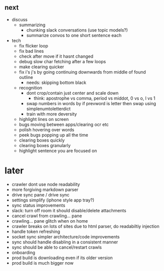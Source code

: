 ## next

* discuss
  * summarizing
    * chunking slack conversations (use topic models?)
    * summarize convos to one short sentence each
* tech
  * fix flicker loop
  * fix bad lines
  * check after move if it hasnt changed
  * debug slow char fetching after a few loops
  * make clearing quicker
  * fix i's j's by going continuing downwards from middle of found outline
    * needs: skipping bottom black
  * recognition
    * dont crop/contain just center and scale down
      * think: apostrophe vs comma, period vs middot, 0 vs o, l vs 1
    * swap numbers in words by if prevword is letter then swap using simplenumtoletterdict
    * train with more deversity
  * highlight lines on screen
  * bugs moving between apps/clearing ocr etc
  * polish hovering over words
  * peek bugs popping up all the time
  * clearing boxes quickly
  * clearing boxes granularly
  * highlight sentence you are focused on

# later

* crawler dont use node readability
* more forgiving markdown parser
* drive sync pane / drive sync
* settings simplify (iphone style app tray?)
* sync status improvements
* slack: turn off room it should disable/delete attachments
* cancel crawl from crawling... pane
* crawling... pane glitch when on home
* crawler breaks on lots of sites due to html parser, do readabiltiy injection
* handle token refreshing
* socket sync simpler architecture/code improvements
* sync should handle disabling in a consistent manner
* sync should be able to cancel/restart crawls
* onboarding
* prod build is downloading even if its older version
* prod build is much bigger now
